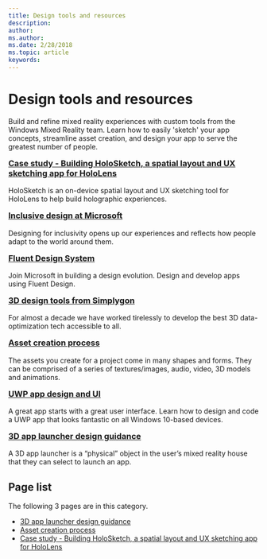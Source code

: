 ```yaml
---
title: Design tools and resources
description: 
author: 
ms.author: 
ms.date: 2/28/2018
ms.topic: article
keywords: 
---
```




# Design tools and resources

Build and refine mixed reality experiences with custom tools from the Windows Mixed Reality team. Learn how to easily 'sketch' your app concepts, streamline asset creation, and design your app to serve the greatest number of people.

<div class="row">
<div class="col-xs-24">
<div class="section remove-header-rule spacer-32-bottom">
<div class="row">
<div class="col-xs-24 col-md-12 col-lg-6">
<div class="section item-section">
 <div class="section-body">
<h3 class="text-title spacer-12-bottom" style="margin-top:15px;">
<a href="../case-study-building-holosketch,-a-spatial-layout-and-ux-sketching-app-for-hololens.md">Case study - Building HoloSketch, a spatial layout and UX sketching app for HoloLens</a>
</h3>HoloSketch is an on-device spatial layout and UX sketching tool for HoloLens to help build holographic experiences.
</div>
</div>
</div><div class="col-xs-24 col-md-12 col-lg-6">
<div class="section item-section">
 <div class="section-body">
<h3 class="text-title spacer-12-bottom" style="margin-top:15px;">
<a href="https://www.microsoft.com/en-us/design/inclusive/">Inclusive design at Microsoft</a>
</h3>Designing for inclusivity opens up our experiences and reflects how people adapt to the world around them.
</div>
</div>
</div><div class="col-xs-24 col-md-12 col-lg-6">
<div class="section item-section">
 <div class="section-body">
<h3 class="text-title spacer-12-bottom" style="margin-top:15px;">
<a href="http://fluent.microsoft.com/">Fluent Design System</a>
</h3>Join Microsoft in building a design evolution. Design and develop apps using Fluent Design.
</div>
</div>
</div><div class="col-xs-24 col-md-12 col-lg-6">
<div class="section item-section">
 <div class="section-body">
<h3 class="text-title spacer-12-bottom" style="margin-top:15px;">
<a href="https://www.simplygon.com/">3D design tools from Simplygon</a>
</h3>For almost a decade we have worked tirelessly to develop the best 3D data-optimization tech accessible to all.
</div>
</div>
</div>
</div>
</div><div class="section remove-header-rule spacer-32-bottom">
<div class="row">
<div class="col-xs-24 col-md-12 col-lg-6">
<div class="section item-section">
 <div class="section-body">
<h3 class="text-title spacer-12-bottom" style="margin-top:15px;">
<a href="../asset-creation-process.md">Asset creation process</a>
</h3>The assets you create for a project come in many shapes and forms. They can be comprised of a series of textures/images, audio, video, 3D models and animations.
</div>
</div>
</div><div class="col-xs-24 col-md-12 col-lg-6">
<div class="section item-section">
 <div class="section-body">
<h3 class="text-title spacer-12-bottom" style="margin-top:15px;">
<a href="https://developer.microsoft.com/en-us/windows/apps/design/">UWP app design and UI</a>
</h3>A great app starts with a great user interface. Learn how to design and code a UWP app that looks fantastic on all Windows 10-based devices.
</div>
</div>
</div><div class="col-xs-24 col-md-12 col-lg-6">
<div class="section item-section">
 <div class="section-body">
<h3 class="text-title spacer-12-bottom" style="margin-top:15px;">
<a href="../3d-app-launcher-design-guidance.md">3D app launcher design guidance</a>
</h3>A 3D app launcher is a “physical” object in the user’s mixed reality house that they can select to launch an app.
</div>
</div>
</div><div class="col-xs-24 col-md-12 col-lg-6">
<div class="section item-section">

</div>
</div>
</div>
</div>
</div>
</div>



## Page list

The following 3 pages are in this category.
* [3D app launcher design guidance](../3d-app-launcher-design-guidance.md)
* [Asset creation process](../asset-creation-process.md)
* [Case study - Building HoloSketch, a spatial layout and UX sketching app for HoloLens](../case-study-building-holosketch,-a-spatial-layout-and-ux-sketching-app-for-hololens.md)